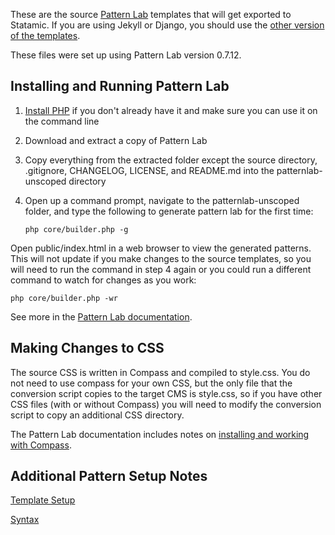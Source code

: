 These are the source [Pattern Lab](http://patternlab.io/) templates that will get exported to Statamic. If you are using Jekyll or Django, you should use the [other version of the templates](../patternlab-scoped/README.md).

These files were set up using Pattern Lab version 0.7.12.

## Installing and Running Pattern Lab

1. [Install PHP](http://php.net/manual/en/install.php) if you don't already have it and make sure you can use it on the command line

2. Download and extract a copy of Pattern Lab

3. Copy everything from the extracted folder except the source directory, .gitignore, CHANGELOG, LICENSE, and README.md into the patternlab-unscoped directory

4. Open up a command prompt, navigate to the patternlab-unscoped folder, and type the following to generate pattern lab for the first time:
   ```
   php core/builder.php -g
   ```

Open public/index.html in a web browser to view the generated patterns. This will not update if you make changes to the source templates, so you will need to run the command in step 4 again or you could run a different command to watch for changes as you work:

```
php core/builder.php -wr
```

See more in the [Pattern Lab documentation](http://patternlab.io/docs/command-line.html).

## Making Changes to CSS

The source CSS is written in Compass and compiled to style.css. You do not need to use compass for your own CSS, but the only file that the conversion script copies to the target CMS is style.css, so if you have other CSS files (with or without Compass) you will need to modify the conversion script to copy an additional CSS directory.

The Pattern Lab documentation includes notes on [installing and working with Compass](http://patternlab.io/docs/advanced-integration-with-compass.html).

## Additional Pattern Setup Notes

[Template Setup](../README.md#setting-up-your-templates-in-pattern-lab)

[Syntax](../README.md#template-syntax)